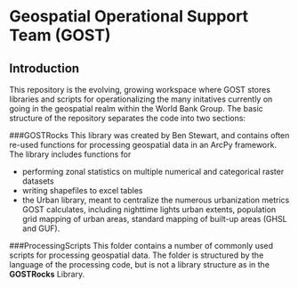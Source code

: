 # Geospatial Operational Support Team (GOST)
## Introduction
This repository is the evolving, growing workspace where GOST stores libraries and scripts for operationalizing the many initatives currently on going in the geospatial realm within the World Bank Group. The basic structure of the repository separates the code into two sections:

###GOSTRocks
This library was created by Ben Stewart, and contains often re-used functions for processing geospatial data in an ArcPy framework. The library includes functions for 
- performing zonal statistics on multiple numerical and categorical raster datasets
- writing shapefiles to excel tables
- the Urban library, meant to centralize the numerous urbanization metrics GOST calculates, including nighttime lights urban extents, population grid mapping of urban areas, standard mapping of built-up areas (GHSL and GUF).

###ProcessingScripts
This folder contains a number of commonly used scripts for processing geospatial data. The folder is structured by the language of the processing code, but is not a library structure as in the **GOSTRocks** Library.
